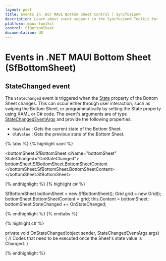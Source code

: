 ```yaml
---
layout: post
title: Events in .NET MAUI Bottom Sheet Control | Syncfusion®
description: Learn about event support in the Syncfusion® Toolkit for .NET MAUI Bottom Sheet (SfBottomSheet) control and more.
platform: maui-toolkit
control: SfBottomSheet
documentation: UG
---
```


# Events in .NET MAUI Bottom Sheet (SfBottomSheet)

## StateChanged event

The `StateChanged` event is triggered when the [State](https://help.syncfusion.com/cr/maui-toolkit/Syncfusion.Maui.Toolkit.BottomSheet.SfBottomSheet.html#Syncfusion_Maui_Toolkit_BottomSheet_SfBottomSheet_State) property of the Bottom Sheet changes. This can occur either through user interaction, such as swiping the Bottom Sheet, or programmatically by setting the State property using XAML or C# code. The event's arguments are of type [StateChangedEventArgs](https://help.syncfusion.com/cr/maui-toolkit/Syncfusion.Maui.Toolkit.BottomSheet.StateChangedEventArgs.html) and provide the following properties:

* `NewValue` : Gets the current state of the Bottom Sheet.
* `OldValue` : Gets the previous state of the Bottom Sheet.

{% tabs %}
{% highlight xaml %}

<bottomSheet:SfBottomSheet x:Name="bottomSheet" StateChanged="OnStateChanged">
    <bottomSheet:SfBottomSheet.BottomSheetContent>
        <Grid/>
    </bottomSheet:SfBottomSheet.BottomSheetContent>
</bottomSheet:SfBottomSheet>

{% endhighlight %}
{% highlight c# %}

SfBottomSheet bottomSheet = new SfBottomSheet();
Grid grid = new Grid();
bottomSheet.BottomSheetContent = grid;
this.Content = bottomSheet; 
bottomSheet.StateChanged += OnStateChanged;

{% endhighlight %}
{% endtabs %}

{% highlight c# %}

private void OnStateChanged(object sender, StateChangedEventArgs args)
{
    // Codes that need to be executed once the Sheet's state value is Changed.
}

{% endhighlight %}